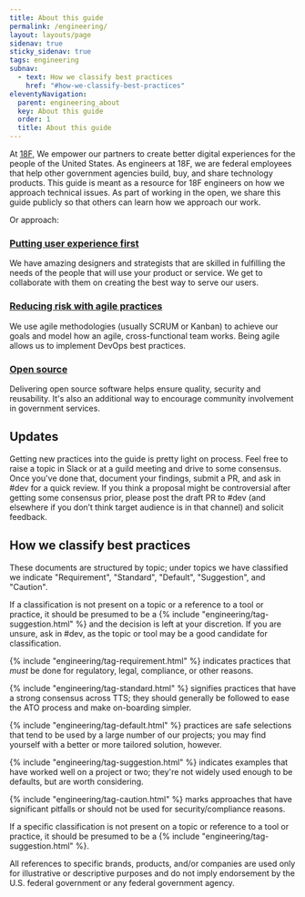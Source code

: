 ```yaml
---
title: About this guide
permalink: /engineering/
layout: layouts/page
sidenav: true
sticky_sidenav: true
tags: engineering
subnav:
  - text: How we classify best practices
    href: "#how-we-classify-best-practices"
eleventyNavigation:
  parent: engineering_about
  key: About this guide
  order: 1
  title: About this guide
---
```

At [18F](https://18f.gsa.gov/), We empower our partners to create better digital experiences for the people of the United States. As engineers at 18F, we are federal employees that help other government agencies build, buy, and share technology products. This guide is meant as a resource for 18F engineers on how we approach technical issues. As part of working in the open, we share this guide publicly so that others can learn how we approach our work. 

Or approach:
### [Putting user experience first](https://guides.18f.gov/ux-guide/)
We have amazing designers and strategists that are skilled in fulfilling the needs of the people that will use your product or service. We get to collaborate with them on creating the best way to serve our users.

### [Reducing risk with agile practices](https://guides.18f.gov/derisking/)
We use agile methodologies (usually SCRUM or Kanban) to achieve our goals and model how an agile, cross-functional team works. Being agile allows us to implement DevOps best practices. 

### [Open source](https://18f.gsa.gov/open-source-policy/)
Delivering open source software helps ensure quality, security and reusability. It's also an additional way to encourage community involvement in government services.

## Updates 

Getting new practices into the guide is pretty light on process. Feel free to raise a topic in Slack or at a guild meeting and drive to some consensus. Once you've done that, document your findings, submit a PR, and ask in #dev for a quick review. If you think a proposal might be controversial after getting some consensus prior, please post the draft PR to #dev (and elsewhere if you don’t think target audience is in that channel) and solicit feedback.

## How we classify best practices
These documents are structured by topic; under topics we have classified we indicate "Requirement", "Standard", "Default", "Suggestion", and "Caution".

If a classification is not present on a topic or a reference to a tool or practice, it should be presumed to be a {% include "engineering/tag-suggestion.html" %} and the decision is left at your discretion. If you are unsure, ask in #dev, as the topic or tool may be a good candidate for classification.

{% include "engineering/tag-requirement.html" %} indicates practices that _must_ be done for regulatory, legal, compliance, or other reasons.

{% include "engineering/tag-standard.html" %} signifies practices that have a strong consensus across TTS; they should generally be followed to ease the ATO process and make on-boarding simpler.

{% include "engineering/tag-default.html" %} practices are safe selections that tend to be used by a large number of our projects; you may find yourself with a better or more tailored solution, however.

{% include "engineering/tag-suggestion.html" %} indicates examples that have worked well on a project or two; they're not widely used enough to be defaults, but are worth considering.

{% include "engineering/tag-caution.html" %} marks approaches that have significant pitfalls or should not be used for security/compliance reasons.

If a specific classification is not present on a topic or reference to a tool or practice, it should be presumed to be a {% include "engineering/tag-suggestion.html" %}.

All references to specific brands, products, and/or companies are used only for illustrative or descriptive purposes and do not imply endorsement by the U.S. federal government or any federal government agency.
